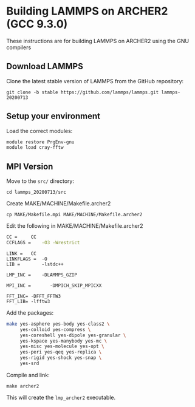 Building LAMMPS on ARCHER2 (GCC 9.3.0)
===================================================

These instructions are for building LAMMPS on ARCHER2 using the GNU compilers

Download LAMMPS
---------------

Clone the latest stable version of LAMMPS from the GitHub repository:

   `git clone -b stable https://github.com/lammps/lammps.git lammps-20200713`

Setup your environment
----------------------

Load the correct modules:

   ```bash
   module restore PrgEnv-gnu
   module load cray-fftw
   ```

MPI Version
-----------

Move to the `src/` directory:

   `cd lammps_20200713/src`

Create MAKE/MACHINE/Makefile.archer2

   `cp MAKE/Makefile.mpi MAKE/MACHINE/Makefile.archer2`

Edit the following in MAKE/MACHINE/Makefile.archer2

   ```bash
   CC =		CC
   CCFLAGS =	-O3 -Wrestrict
   ```

   ```
   LINK =	CC
   LINKFLAGS =	-O
   LIB = 		-lstdc++
   ```

   ```
   LMP_INC =	-DLAMMPS_GZIP
   ```

   ```
   MPI_INC =       -DMPICH_SKIP_MPICXX
   ```

   ```
   FFT_INC= -DFFT_FFTW3
   FFT_LIB= -lfftw3
   ```

Add the packages:

   ```bash
   make yes-asphere yes-body yes-class2 \
        yes-colloid yes-compress \
        yes-coreshell yes-dipole yes-granular \
        yes-kspace yes-manybody yes-mc \
        yes-misc yes-molecule yes-opt \
        yes-peri yes-qeq yes-replica \
        yes-rigid yes-shock yes-snap \
        yes-srd
   ```

Compile and link:

   `make archer2`

This will create the `lmp_archer2` executable.
